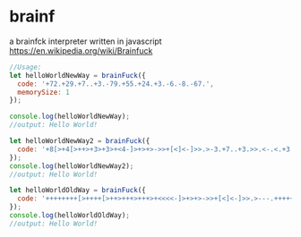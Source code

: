 # brainf
a brainfck interpreter written in javascript
https://en.wikipedia.org/wiki/Brainfuck

```js
//Usage:
let helloWorldNewWay = brainFuck({
  code: '+72.+29.+7..+3.-79.+55.+24.+3.-6.-8.-67.',
  memorySize: 1
});

console.log(helloWorldNewWay);
//output: Hello World!

let helloWorldNewWay2 = brainFuck({
  code: '+8[>+4[>++>+3>+3>+<4-]>+>+>->>+[<]<-]>>.>-3.+7..+3.>>.<-.<.+3.-6.-8.>>+.>++.',
});
console.log(helloWorldNewWay2);
//output: Hello World!

let helloWorldOldWay = brainFuck({
  code: '++++++++[>++++[>++>+++>+++>+<<<<-]>+>+>->>+[<]<-]>>.>---.+++++++..+++.>>.<-.<.+++.------.--------.>>+.>++.',
});
console.log(helloWorldOldWay);
//output: Hello World!
```
